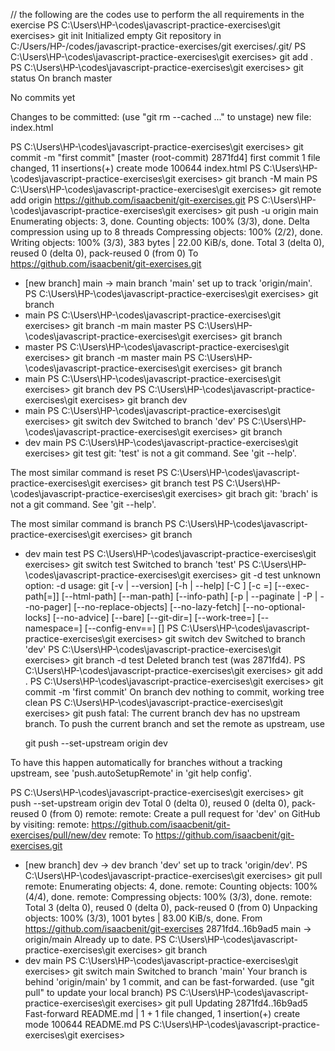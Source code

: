 // the following are the codes use to perform the all requirements in the exercise
PS C:\Users\HP-\codes\javascript-practice-exercises\git exercises> git init
Initialized empty Git repository in C:/Users/HP-/codes/javascript-practice-exercises/git exercises/.git/
PS C:\Users\HP-\codes\javascript-practice-exercises\git exercises> git add .
PS C:\Users\HP-\codes\javascript-practice-exercises\git exercises> git status
On branch master

No commits yet

Changes to be committed:
  (use "git rm --cached <file>..." to unstage)
        new file:   index.html

PS C:\Users\HP-\codes\javascript-practice-exercises\git exercises> git commit -m "first commit"
[master (root-commit) 2871fd4] first commit
 1 file changed, 11 insertions(+)
 create mode 100644 index.html
PS C:\Users\HP-\codes\javascript-practice-exercises\git exercises> git branch -M main
PS C:\Users\HP-\codes\javascript-practice-exercises\git exercises> git remote add origin https://github.com/isaacbenit/git-exercises.git
PS C:\Users\HP-\codes\javascript-practice-exercises\git exercises> git push -u origin main
Enumerating objects: 3, done.
Counting objects: 100% (3/3), done.
Delta compression using up to 8 threads
Compressing objects: 100% (2/2), done.
Writing objects: 100% (3/3), 383 bytes | 22.00 KiB/s, done.
Total 3 (delta 0), reused 0 (delta 0), pack-reused 0 (from 0)
To https://github.com/isaacbenit/git-exercises.git
 * [new branch]      main -> main
branch 'main' set up to track 'origin/main'.
PS C:\Users\HP-\codes\javascript-practice-exercises\git exercises> git branch
* main
PS C:\Users\HP-\codes\javascript-practice-exercises\git exercises> git branch -m main master
PS C:\Users\HP-\codes\javascript-practice-exercises\git exercises> git branch
* master
PS C:\Users\HP-\codes\javascript-practice-exercises\git exercises> git branch -m master main
PS C:\Users\HP-\codes\javascript-practice-exercises\git exercises> git branch 
* main
PS C:\Users\HP-\codes\javascript-practice-exercises\git exercises> git branch dev
PS C:\Users\HP-\codes\javascript-practice-exercises\git exercises> git branch 
  dev
* main
PS C:\Users\HP-\codes\javascript-practice-exercises\git exercises> git switch dev
Switched to branch 'dev'
PS C:\Users\HP-\codes\javascript-practice-exercises\git exercises> git branch
* dev
  main
PS C:\Users\HP-\codes\javascript-practice-exercises\git exercises> git test
git: 'test' is not a git command. See 'git --help'.

The most similar command is
        reset
PS C:\Users\HP-\codes\javascript-practice-exercises\git exercises> git branch test
PS C:\Users\HP-\codes\javascript-practice-exercises\git exercises> git brach
git: 'brach' is not a git command. See 'git --help'.

The most similar command is
        branch
PS C:\Users\HP-\codes\javascript-practice-exercises\git exercises> git branch
* dev
  main
  test
PS C:\Users\HP-\codes\javascript-practice-exercises\git exercises> git switch test
Switched to branch 'test'
PS C:\Users\HP-\codes\javascript-practice-exercises\git exercises> git -d test
unknown option: -d
usage: git [-v | --version] [-h | --help] [-C <path>] [-c <name>=<value>]
           [--exec-path[=<path>]] [--html-path] [--man-path] [--info-path]
           [-p | --paginate | -P | --no-pager] [--no-replace-objects] [--no-lazy-fetch]
           [--no-optional-locks] [--no-advice] [--bare] [--git-dir=<path>]
           [--work-tree=<path>] [--namespace=<name>] [--config-env=<name>=<envvar>]
           <command> [<args>]
PS C:\Users\HP-\codes\javascript-practice-exercises\git exercises> git switch dev 
Switched to branch 'dev'
PS C:\Users\HP-\codes\javascript-practice-exercises\git exercises> git branch -d test
Deleted branch test (was 2871fd4).
PS C:\Users\HP-\codes\javascript-practice-exercises\git exercises> git add .
PS C:\Users\HP-\codes\javascript-practice-exercises\git exercises> git commit -m 'first commit'
On branch dev
nothing to commit, working tree clean
PS C:\Users\HP-\codes\javascript-practice-exercises\git exercises> git push
fatal: The current branch dev has no upstream branch.
To push the current branch and set the remote as upstream, use

    git push --set-upstream origin dev

To have this happen automatically for branches without a tracking
upstream, see 'push.autoSetupRemote' in 'git help config'.

PS C:\Users\HP-\codes\javascript-practice-exercises\git exercises> git push --set-upstream origin dev
Total 0 (delta 0), reused 0 (delta 0), pack-reused 0 (from 0)
remote: 
remote: Create a pull request for 'dev' on GitHub by visiting:
remote:      https://github.com/isaacbenit/git-exercises/pull/new/dev
remote:
To https://github.com/isaacbenit/git-exercises.git
 * [new branch]      dev -> dev
branch 'dev' set up to track 'origin/dev'.
PS C:\Users\HP-\codes\javascript-practice-exercises\git exercises> git pull
remote: Enumerating objects: 4, done.
remote: Counting objects: 100% (4/4), done.
remote: Compressing objects: 100% (3/3), done.
remote: Total 3 (delta 0), reused 0 (delta 0), pack-reused 0 (from 0)
Unpacking objects: 100% (3/3), 1001 bytes | 83.00 KiB/s, done.
From https://github.com/isaacbenit/git-exercises
   2871fd4..16b9ad5  main       -> origin/main
Already up to date.
PS C:\Users\HP-\codes\javascript-practice-exercises\git exercises> git branch
* dev
  main
PS C:\Users\HP-\codes\javascript-practice-exercises\git exercises> git switch main
Switched to branch 'main'
Your branch is behind 'origin/main' by 1 commit, and can be fast-forwarded.
  (use "git pull" to update your local branch)
PS C:\Users\HP-\codes\javascript-practice-exercises\git exercises> git pull
Updating 2871fd4..16b9ad5
Fast-forward
 README.md | 1 +
 1 file changed, 1 insertion(+)
 create mode 100644 README.md
PS C:\Users\HP-\codes\javascript-practice-exercises\git exercises> 